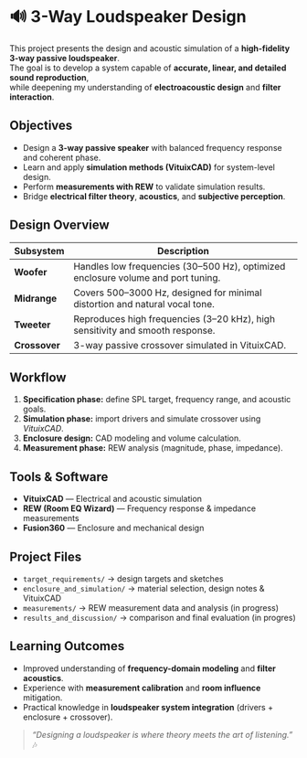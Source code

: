 # 🔊 3-Way Loudspeaker Design

This project presents the design and acoustic simulation of a **high-fidelity 3-way passive loudspeaker**.  
The goal is to develop a system capable of **accurate, linear, and detailed sound reproduction**,  
while deepening my understanding of **electroacoustic design** and **filter interaction**.

## Objectives
- Design a **3-way passive speaker** with balanced frequency response and coherent phase.  
- Learn and apply **simulation methods (VituixCAD)** for system-level design.  
- Perform **measurements with REW** to validate simulation results.  
- Bridge **electrical filter theory**, **acoustics**, and **subjective perception**.

## Design Overview
| Subsystem | Description |
|------------|--------------|
| **Woofer** | Handles low frequencies (30–500 Hz), optimized enclosure volume and port tuning. |
| **Midrange** | Covers 500–3000 Hz, designed for minimal distortion and natural vocal tone. |
| **Tweeter** | Reproduces high frequencies (3–20 kHz), high sensitivity and smooth response. |
| **Crossover** | 3-way passive crossover simulated in VituixCAD. |

## Workflow
1. **Specification phase:** define SPL target, frequency range, and acoustic goals.  
2. **Simulation phase:** import drivers and simulate crossover using *VituixCAD*.  
3. **Enclosure design:** CAD modeling and volume calculation.  
4. **Measurement phase:** REW analysis (magnitude, phase, impedance).  
 
## Tools & Software
- **VituixCAD** — Electrical and acoustic simulation  
- **REW (Room EQ Wizard)** — Frequency response & impedance measurements  
- **Fusion360** — Enclosure and mechanical design  

## Project Files
- `target_requirements/` → design targets and sketches   
- `enclosure_and_simulation/` → material selection, design notes & VituixCAD
- `measurements/` → REW measurement data and analysis (in progress)
- `results_and_discussion/` → comparison and final evaluation (in progres)

## Learning Outcomes
- Improved understanding of **frequency-domain modeling** and **filter acoustics**.  
- Experience with **measurement calibration** and **room influence** mitigation.  
- Practical knowledge in **loudspeaker system integration** (drivers + enclosure + crossover).  



> _“Designing a loudspeaker is where theory meets the art of listening.”_ 🎶
